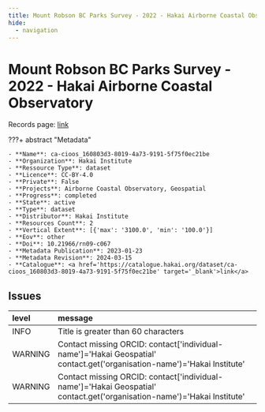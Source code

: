 ```yaml
---
title: Mount Robson BC Parks Survey - 2022 - Hakai Airborne Coastal Observatory
hide:
  - navigation
---
```


# Mount Robson BC Parks Survey - 2022 - Hakai Airborne Coastal Observatory

Records page: <a href='https://catalogue.hakai.org/dataset/ca-cioos_160803d3-8019-4a73-9191-5f75f0ec21be' target='_blank'>link</a>

???+ abstract "Metadata"

    - **Name**: ca-cioos_160803d3-8019-4a73-9191-5f75f0ec21be 
    - **Organization**: Hakai Institute 
    - **Ressource Type**: dataset 
    - **Licence**: CC-BY-4.0 
    - **Private**: False 
    - **Projects**: Airborne Coastal Observatory, Geospatial 
    - **Progress**: completed 
    - **State**: active 
    - **Type**: dataset 
    - **Distributor**: Hakai Institute 
    - **Resources Count**: 2 
    - **Vertical Extent**: [{'max': '3100.0', 'min': '100.0'}] 
    - **Eov**: other 
    - **Doi**: 10.21966/rn09-c067 
    - **Metadata Publication**: 2023-01-23 
    - **Metadata Revision**: 2024-03-15 
    - **Catalogue**: <a href='https://catalogue.hakai.org/dataset/ca-cioos_160803d3-8019-4a73-9191-5f75f0ec21be' target='_blank'>link</a> 

<div id='map'></div>




## Issues
| level   | message                                                                                                                 |
|:--------|:------------------------------------------------------------------------------------------------------------------------|
| INFO    | Title is greater than 60 characters                                                                                     |
| WARNING | Contact missing ORCID: contact['individual-name']='Hakai Geospatial' contact.get('organisation-name')='Hakai Institute' |
| WARNING | Contact missing ORCID: contact['individual-name']='Hakai Geospatial' contact.get('organisation-name')='Hakai Institute' |


<script>
   document.addEventListener("DOMContentLoaded", function() {
    var map = L.map('map').setView([51.505, -125.09], 5);
    L.tileLayer('https://tile.openstreetmap.org/{z}/{x}/{y}.png', {
        maxZoom: 19,
        attribution: '&copy; <a href="http://www.openstreetmap.org/copyright">OpenStreetMap</a>'
    }).addTo(map);
    var geojsonFeature = {
        "type": "Feature",
        "properties": {
            "name" : "Mount Robson BC Parks Survey - 2022 - Hakai Airborne Coastal Observatory"
        },
        "geometry": {'type': 'Polygon', 'coordinates': [[[-119.4, 53.01], [-118.7, 53.01], [-118.7, 53.25], [-119.4, 53.25], [-119.4, 53.01]]]}
    }
    L.geoJSON(geojsonFeature).addTo(map);
   })
</script>